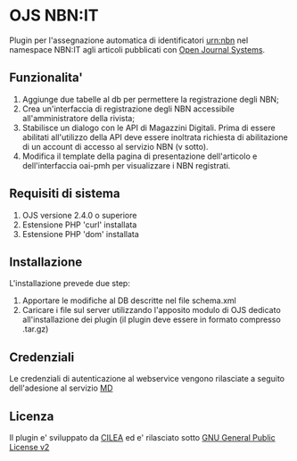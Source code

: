 OJS NBN:IT
===========
Plugin per l'assegnazione automatica di identificatori [urn:nbn](http://www.depositolegale.it/national-bibliography-number/) nel namespace NBN:IT agli articoli pubblicati con [Open Journal Systems](http://pkp.sfu.ca/?q=ojs).

Funzionalita'
-------------
1. Aggiunge due tabelle al db per permettere la registrazione degli NBN;
2. Crea un'interfaccia di registrazione degli NBN accessibile all'amministratore della rivista;
3. Stabilisce un dialogo con le API di Magazzini Digitali. Prima di essere abilitati all'utilizzo della API deve essere inoltrata richiesta di abilitazione di un account di accesso al servizio NBN (v sotto).
3. Modifica il template della pagina di presentazione dell'articolo e dell'interfaccia oai-pmh per visualizzare i NBN registrati.

Requisiti di sistema
--------------------
1. OJS versione 2.4.0 o superiore
2. Estensione PHP 'curl' installata
3. Estensione PHP 'dom' installata 

Installazione  
-------------
L'installazione prevede due step:
1. Apportare le modifiche al DB descritte nel file schema.xml
2. Caricare i file sul server utilizzando l'apposito modulo di OJS dedicato all'installazione dei plugin (il plugin deve essere in formato compresso .tar.gz)

Credenziali
-----------
Le credenziali di autenticazione al webservice vengono rilasciate a seguito dell'adesione al servizio [MD](http://www.depositolegale.it/nbn-flusso-di-lavoro/)

Licenza
-------
Il plugin e' sviluppato da [CILEA](http://www.cilea.it) ed e' rilasciato sotto [GNU General Public License v2](http://www.gnu.org/licenses/gpl-2.0.html)
